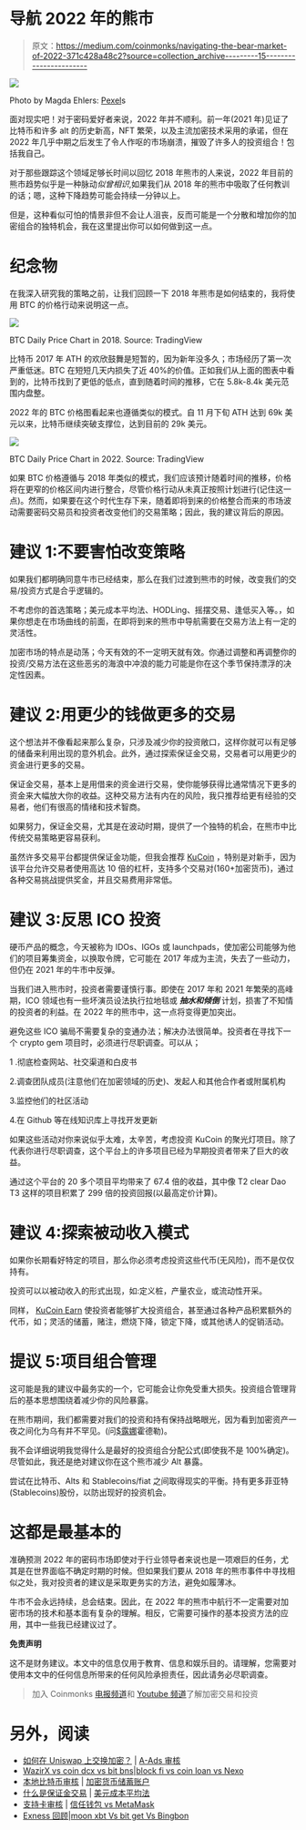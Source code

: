 # 导航 2022 年的熊市

> 原文：<https://medium.com/coinmonks/navigating-the-bear-market-of-2022-371c428a48c2?source=collection_archive---------15----------------------->

![](img/a2f0d9be58813da1cc11364b0b0b51f0.png)

Photo by Magda Ehlers: [Pexel](https://www.pexels.com/photo/selective-focus-photo-of-polar-bear-451230/)s

面对现实吧！对于密码爱好者来说，2022 年并不顺利。前一年(2021 年)见证了比特币和许多 alt 的历史新高，NFT 繁荣，以及主流加密技术采用的承诺，但在 2022 年几乎中期之后发生了令人作呕的市场崩溃，摧毁了许多人的投资组合！包括我自己。

对于那些跟踪这个领域足够长时间以回忆 2018 年熊市的人来说，2022 年目前的熊市趋势似乎是一种脉动*似曾相识*,如果我们从 2018 年的熊市中吸取了任何教训的话；嗯，这种下降趋势可能会持续一分钟以上。

但是，这种看似可怕的情景非但不会让人沮丧，反而可能是一个分散和增加你的加密组合的独特机会，我在这里提出你可以如何做到这一点。

# 纪念物

在我深入研究我的策略之前，让我们回顾一下 2018 年熊市是如何结束的，我将使用 BTC 的价格行动来说明这一点。

![](img/e3cf7cac257229f0b2dabd079bd8456e.png)

BTC Daily Price Chart in 2018\. Source: TradingView

比特币 2017 年 ATH 的欢欣鼓舞是短暂的，因为新年没多久；市场经历了第一次严重低迷。BTC 在短短几天内损失了近 40%的价值。正如我们从上面的图表中看到的，比特币找到了更低的低点，直到随着时间的推移，它在 5.8k-8.4k 美元范围内盘整。

2022 年的 BTC 价格图看起来也遵循类似的模式。自 11 月下旬 ATH 达到 69k 美元以来，比特币继续突破支撑位，达到目前的 29k 美元。

![](img/354148f193efed5771b466482e79e974.png)

BTC Daily Price Chart in 2022\. Source: TradingView

如果 BTC 价格遵循与 2018 年类似的模式，我们应该预计随着时间的推移，价格将在更窄的价格区间内进行整合，尽管价格行动从未真正按照计划进行(记住这一点)。然而，如果要在这个时代生存下来，随着即将到来的价格整合而来的市场波动需要密码交易员和投资者改变他们的交易策略；因此，我的建议背后的原因。

# 建议 1:不要害怕改变策略

如果我们都明确同意牛市已经结束，那么在我们过渡到熊市的时候，改变我们的交易/投资方式是合乎逻辑的。

不考虑你的首选策略；美元成本平均法、HODLing、摇摆交易、逢低买入等。，如果你想走在市场曲线的前面，在即将到来的熊市中导航需要在交易方法上有一定的灵活性。

加密市场的特点是动荡；今天有效的不一定明天就有效。你通过调整和再调整你的投资/交易方法在这些恶劣的海浪中冲浪的能力可能是你在这个季节保持漂浮的决定性因素。

# 建议 2:用更少的钱做更多的交易

这个想法并不像看起来那么复杂，只涉及减少你的投资敞口，这样你就可以有足够的储备来利用出现的意外机会。此外，通过探索保证金交易，交易者可以用更少的资金进行更多的交易。

保证金交易，基本上是用借来的资金进行交易，使你能够获得比通常情况下更多的资金来大幅放大你的收益。这种交易方法有内在的风险，我只推荐给更有经验的交易者，他们有很高的情绪和技术智商。

如果努力，保证金交易，尤其是在波动时期，提供了一个独特的机会，在熊市中比传统交易策略更容易获利。

虽然许多交易平台都提供保证金功能，但我会推荐 [KuCoin](https://www.kucoin.com/) ，特别是对新手，因为该平台允许交易者使用高达 10 倍的杠杆，支持多个交易对(160+加密货币)，通过各种交易挑战提供奖金，并且交易费用非常低。

# 建议 3:反思 ICO 投资

硬币产品的概念，今天被称为 IDOs、IGOs 或 launchpads，使加密公司能够为他们的项目筹集资金，以换取令牌，它可能在 2017 年成为主流，失去了一些动力，但仍在 2021 年的牛市中反弹。

当我们进入熊市时，投资者需要谨慎行事。即使在 2017 年和 2021 年繁荣的高峰期，ICO 领域也有一些坏演员设法执行拉地毯或 ***抽水和倾倒*** 计划，损害了不知情的投资者的利益。在 2022 年的熊市中，这一点将变得更加突出。

避免这些 ICO 骗局不需要复杂的变通办法；解决办法很简单。投资者在寻找下一个 crypto gem 项目时，必须进行尽职调查。可以从；

1 .彻底检查网站、社交渠道和白皮书

2.调查团队成员(注意他们在加密领域的历史)、发起人和其他合作者或附属机构

3.监控他们的社区活动

4.在 Github 等在线知识库上寻找开发更新

如果这些活动对你来说似乎太难，太辛苦，考虑投资 KuCoin 的聚光灯项目。除了代表你进行尽职调查，这个平台上的许多项目已经为早期投资者带来了巨大的收益。

通过这个平台的 20 多个项目平均带来了 67.4 倍的收益，其中像 T2 clear Dao T3 这样的项目积累了 299 倍的投资回报(以最高定价计算)。

# 建议 4:探索被动收入模式

如果你长期看好特定的项目，那么你必须考虑投资这些代币(无风险)，而不是仅仅持有。

投资可以以被动收入的形式出现，如:定义桩，产量农业，或流动性开采。

同样， [KuCoin Earn](https://www.kucoin.com/earn) 使投资者能够扩大投资组合，甚至通过各种产品积累额外的代币，如；灵活的储蓄，赌注，燃烧下降，锁定下降，或其他诱人的促销活动。

# 提议 5:项目组合管理

这可能是我的建议中最务实的一个，它可能会让你免受重大损失。投资组合管理背后的基本思想围绕着减少你的风险暴露。

在熊市期间，我们都需要对我们的投资和持有保持战略眼光，因为看到加密资产一夜之间化为乌有并不罕见。(问[$露娜](https://www.kucoin.com/blog/weekly-crypto-analysis-luna-triggers-crypto-s-bloodbath-top-7-things-to-know)霍德勒)。

我不会详细说明我觉得什么是最好的投资组合分配公式(即使我不是 100%确定)。尽管如此，我还是绝对建议你在这个熊市减少 Alt 暴露。

尝试在比特币、Alts 和 Stablecoins/fiat 之间取得现实的平衡。持有更多菲亚特(Stablecoins)股份，以防出现好的投资机会。

# 这都是最基本的

准确预测 2022 年的密码市场即使对于行业领导者来说也是一项艰巨的任务，尤其是在世界面临不确定时期的时候。但如果我们要从 2018 年的熊市事件中寻找相似之处，我对投资者的建议是采取更务实的方法，避免如履薄冰。

牛市不会永远持续，总会结束。因此，在 2022 年的熊市中航行不一定需要对加密市场的技术和基本面有复杂的理解。相反，它需要可操作的基本投资方法的应用，其中一些我已经建议过了。

**免责声明**

这不是财务建议。本文中的信息仅用于教育、信息和娱乐目的。请理解，您需要对使用本文中的任何信息所带来的任何风险承担责任，因此请务必尽职调查。

> 加入 Coinmonks [电报频道](https://t.me/coincodecap)和 [Youtube 频道](https://www.youtube.com/c/coinmonks/videos)了解加密交易和投资

# 另外，阅读

*   [如何在 Uniswap 上交换加密？](https://coincodecap.com/swap-crypto-on-uniswap) | [A-Ads 审核](https://coincodecap.com/a-ads-review)
*   [WazirX vs coin dcx vs bit bns](/coinmonks/wazirx-vs-coindcx-vs-bitbns-149f4f19a2f1)|[block fi vs coin loan vs Nexo](/coinmonks/blockfi-vs-coinloan-vs-nexo-cb624635230d)
*   [本地比特币审核](/coinmonks/localbitcoins-review-6cc001c6ed56) | [加密货币储蓄账户](https://coincodecap.com/cryptocurrency-savings-accounts)
*   [什么是保证金交易](https://coincodecap.com/margin-trading) | [美元成本平均法](https://coincodecap.com/dca)
*   [支持卡审核](https://coincodecap.com/uphold-card-review) | [信任钱包 vs MetaMask](https://coincodecap.com/trust-wallet-vs-metamask)
*   [Exness 回顾](https://coincodecap.com/exness-review)|[moon xbt Vs bit get Vs Bingbon](https://coincodecap.com/bingbon-vs-bitget-vs-moonxbt)